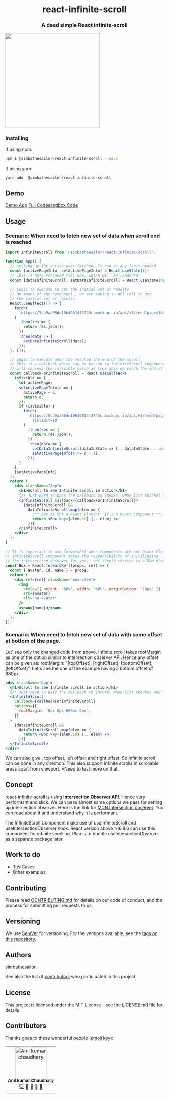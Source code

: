 <div>

<h1  align="center">react-infinite-scroll </h1>

<h3  align="center">A dead simple React infinite-scroll</h3>

<img  src="demo-images/demo.gif" width="300"  align="center"></img>

</div>

### Installing

If using npm:

```sh
npm i @simbathesailor/react-infinite-scroll --save
```

If using yarn:

```sh
yarn add  @simbathesailor/react-infinite-scroll
```

## Demo

[Demo App](https://7phl3.csb.app/)
[Full Codesandbox Code](https://codesandbox.io/s/useintersectionobserver-7phl3)

## Usage

### Scenario: When need to fetch new set of data when scroll end is reached

```jsx
import InfiniteScroll from '@simbathesailor/react-infinite-scroll';

function App() {
  // setting up the active page fetched, It can be any logic needed
  const [activePageInfo, setActivePageInfo] = React.useState(1);
  // This is data recieved till now, which will be rendered.
  const [dataInfiniteScroll, setDataInfiniteScroll] = React.useState(null);

  // Logic to execute to get the initial set of results
  // On mount of the component , we are making an API call to get
  // the initial set of results.
  React.useEffect(() => {
    fetch(
      `https://5da9aa08de10b40014f3745c.mockapi.io/api/v1/feed?page=1&limit=10`
    )
      .then(res => {
        return res.json();
      })
      .then(data => {
        setDataInfiniteScroll(data);
      });
  }, []);

  // Logic to execute when the reached the end of the scroll
  // This is a callback which can be passed to InfiniteScroll component, The       callback
  // will recieve the isVisible value as true when we reach the end of the scroll.
  const callbackForInfiniteScroll = React.useCallback(
    isVisible => {
      let activePage;
      setActivePageInfo(c => {
        activePage = c;
        return c;
      });
      if (isVisible) {
        fetch(
          `https://5da9aa08de10b40014f3745c.mockapi.io/api/v1/feed?page=${activePage +
            1}&limit=10`
        )
          .then(res => {
            return res.json();
          })
          .then(data => {
            setDataInfiniteScroll(dataInState => [...dataInState, ...data]);
            setActivePageInfo(c => c + 1);
          });
      }
    },
    [setActivePageInfo]
  );
  return (
    <div className="App">
      <h1>Scroll to see Infinite scroll in action</h1>
      {/* Just need to pass the callback to invoke, when list reaches end */}
      <InfiniteScroll callback={callbackForInfiniteScroll}>
        {dataInfiniteScroll &&
          dataInfiniteScroll.map(elem => {
            /** Box is not a React element. It's a React component **/
            return <Box key={elem.id} {...elem} />;
          })}
      </InfiniteScroll>
    </div>
  );
}

// It is important to use forwardRef when Components are not React Elements.
// InfiniteScroll component takes the responsibility of initiliazing
// the intersection observer for you.  ref should resolve to a DOM element
const Box = React.forwardRef((props, ref) => {
  const { avatar, id, name } = props;
  return (
    <div ref={ref} className="box-item">
      <img
        style={{ height: '60%', width: '60%', marginBottom: '10px' }}
        src={avatar}
        alt="no-avatar"
      />
      <span>{name}</span>
    </div>
  );
});
```

### Scenario: When need to fetch new set of data with some offset at bottom of the page.

Let' see only the changed code from above. Infinite scroll takes rootMargin as one of the option similar to intersection observer API. Hence any offset can be given as:
rootMargin: "[topOffset], [rightOffset], [bottomOffset], [leftOffset]". Let's see the one of the example having a bottom offset of 680px.

```jsx
<div className="App">
  <h1>Scroll to see Infinite scroll in action</h1>
  {/* Just need to pass the callback to invoke, when list reaches end */}
  <InfiniteScroll
    callback={callbackForInfiniteScroll}
    options={{
      rootMargin: `0px 0px 680px 0px`,
    }}
  >
    {dataInfiniteScroll &&
      dataInfiniteScroll.map(elem => {
        return <Box key={elem.id} {...elem} />;
      })}
  </InfiniteScroll>
</div>
```

We can also give , top offset, left offset and right offset. So Infinite scroll can be done in any direction. This also support infinite scrolls in scrollable areas apart from viewport. \*Need to test more on that.

## Concept

react-infinite-scroll is using **Intersection Observer API**. Hence very performant and slick. We can pass almost same options we pass for setting up intersection observer. Here is the link for [MDN Intersection observer](https://developer.mozilla.org/en-US/docs/Web/API/Intersection_Observer_API#root-intersection-rectangle). You can read about it and understand why it is performant.

The InfiniteScroll Component make use of useInfiniteScroll and useIntersectionObserver hook. React version above >16.8.6 can use this component for infinite scrolling.
Plan is to bundle useIntersectionObserver as a separate package later.

## Work to do

- TestCases.
- Other examples

## Contributing

Please read [CONTRIBUTING.md](CONTRIBUTING.md) for details on our code of conduct, and the process for submitting pull requests to us.

## Versioning

We use [SemVer](http://semver.org/) for versioning. For the versions available, see the [tags on this repository](https://github.com/your/project/tags).

## Authors

[simbathesailor](https://github.com/simbathesailor)

See also the list of [contributors](https://github.com/your/project/contributors) who participated in this project.

## License

This project is licensed under the MIT License - see the [LICENSE.md](LICENSE.md) file for details

## Contributors

Thanks goes to these wonderful people ([emoji key](https://github.com/all-contributors/all-contributors#emoji-key)):

<table><tr><td  align="center"><a  href="https://github.com/simbathesailor"><img  src="https://avatars2.githubusercontent.com/u/5938110?s=400&u=f94d3ad624faa17c799d7bbd88cf2d2170b26813&v=4"  width="100px;"  alt="Anil kumar chaudhary"/><br /><sub><b>Anil kumar Chaudhary</b></sub></a><br /><a  href="https://github.com/simbathesailor/react-infinite-scroll/commits?author=simbathesailor"  title="Code">💻</a>  <a  href="#ideas-simbathesailor"  title="Ideas, Planning, & Feedback">🤔</a>  <a  href="#design-simbathesailor"  title="Design">🎨</a>  <a  href="https://github.com/simbathesailor/react-infinite-scroll/commits?author=simbathesailor"  title="Documentation">📖</a>  <a  href="https://github.com/simbathesailor/react-infinite-scroll/issues/created_by/simbathesailor"  title="Bug reports">🐛</a></td></tr></table>
